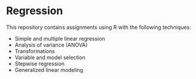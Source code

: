# Regression
This repository contains assignments using R with the following techniques: 

* Simple and multiple linear regression
* Analysis of variance (ANOVA)
* Transformations
* Variable and model selection
* Stepwise regression
* Generalized linear modeling
